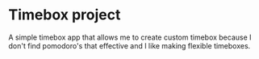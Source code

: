 # Timebox project

A simple timebox app that allows me to create custom timebox because I don't find pomodoro's that effective and I like making flexible timeboxes.
